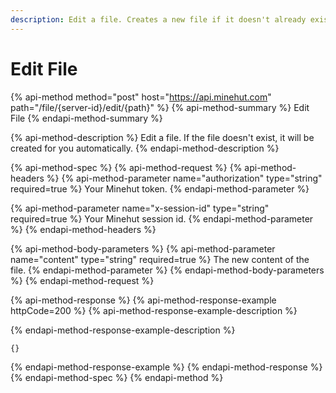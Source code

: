 ```yaml
---
description: Edit a file. Creates a new file if it doesn't already exist.
---
```


# Edit File

{% api-method method="post" host="https://api.minehut.com" path="/file/{server-id}/edit/{path}" %}
{% api-method-summary %}
Edit File
{% endapi-method-summary %}

{% api-method-description %}
Edit a file. If the file doesn't exist, it will be created for you automatically.
{% endapi-method-description %}

{% api-method-spec %}
{% api-method-request %}
{% api-method-headers %}
{% api-method-parameter name="authorization" type="string" required=true %}
Your Minehut token.
{% endapi-method-parameter %}

{% api-method-parameter name="x-session-id" type="string" required=true %}
Your Minehut session id.
{% endapi-method-parameter %}
{% endapi-method-headers %}

{% api-method-body-parameters %}
{% api-method-parameter name="content" type="string" required=true %}
The new content of the file.
{% endapi-method-parameter %}
{% endapi-method-body-parameters %}
{% endapi-method-request %}

{% api-method-response %}
{% api-method-response-example httpCode=200 %}
{% api-method-response-example-description %}

{% endapi-method-response-example-description %}

```
{}
```
{% endapi-method-response-example %}
{% endapi-method-response %}
{% endapi-method-spec %}
{% endapi-method %}

